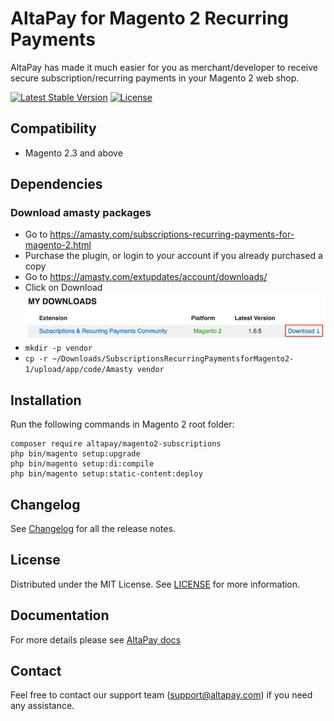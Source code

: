 # AltaPay for Magento 2 Recurring Payments

AltaPay has made it much easier for you as merchant/developer to receive secure subscription/recurring payments in your Magento 2 web shop.

[![Latest Stable Version](http://poser.pugx.org/altapay/magento2-subscriptions/v)](https://packagist.org/packages/altapay/magento2-subscriptions)
[![License](http://poser.pugx.org/altapay/magento2-subscriptions/license)](https://packagist.org/packages/altapay/magento2-subscriptions)

## Compatibility
- Magento 2.3 and above

## Dependencies

### Download amasty packages

- Go to https://amasty.com/subscriptions-recurring-payments-for-magento-2.html
- Purchase the plugin, or login to your account if you already purchased a copy
- Go to https://amasty.com/extupdates/account/downloads/
- Click on Download
![Download](docs/download-amasty.png)
- `mkdir -p vendor`
- `cp -r ~/Downloads/SubscriptionsRecurringPaymentsforMagento2-1/upload/app/code/Amasty vendor`

## Installation
Run the following commands in Magento 2 root folder:

    composer require altapay/magento2-subscriptions
    php bin/magento setup:upgrade
    php bin/magento setup:di:compile
    php bin/magento setup:static-content:deploy


## Changelog

See [Changelog](CHANGELOG.md) for all the release notes.

## License

Distributed under the MIT License. See [LICENSE](LICENSE) for more information.

## Documentation

For more details please see [AltaPay docs](https://documentation.altapay.com/)

## Contact
Feel free to contact our support team (support@altapay.com) if you need any assistance.